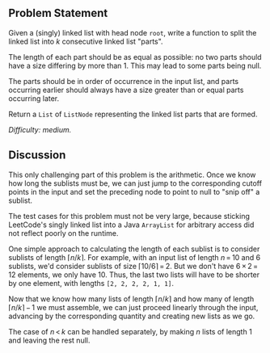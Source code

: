 Problem Statement
-----------------

Given a (singly) linked list with head node `root`, write a function to split
the linked list into *k* consecutive linked list "parts".

The length of each part should be as equal as possible: no two parts should have
a size differing by more than 1. This may lead to some parts being null.

The parts should be in order of occurrence in the input list, and parts
occurring earlier should always have a size greater than or equal parts
occurring later.

Return a `List` of `ListNode` representing the linked list parts that are
formed. 

*Difficulty: medium.*

Discussion
----------

This only challenging part of this problem is the arithmetic. Once we know how
long the sublists must be, we can just jump to the corresponding cutoff points
in the input and set the preceding node to point to null to "snip off" a
sublist.

The test cases for this problem must not be very large, because sticking
LeetCode's singly linked list into a Java `ArrayList` for arbitrary access did
not reflect poorly on the runtime.

One simple approach to calculating the length of each sublist is to consider
sublists of length &lceil;*n*&#x002f;*k*&rceil;. For example, with an input list
of length *n*&thinsp;=&thinsp;10 and 6 sublists, we'd consider sublists of size
&lceil;10&#x002f;6&rceil;&thinsp;=&thinsp;2. But we don't have
6&thinsp;&times;&thinsp;2&thinsp;=&thinsp;12 elements, we only have 10. Thus,
the last two lists will have to be shorter by one element, with lengths
`[2, 2, 2, 2, 1, 1]`.

Now that we know how many lists of length &lceil;*n*&#x002f;*k*&rceil; and how
many of length &lceil;*n*&#x002f;*k*&rceil;&thinsp;&minus;&thinsp;1 we must
assemble, we can just proceed linearly through the input, advancing by the
corresponding quantity and creating new lists as we go.

The case of *n*&thinsp;&lt;&thinsp;*k* can be handled separately, by making *n*
lists of length 1 and leaving the rest null.

